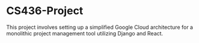 # CS436-Project
This project involves setting up a simplified Google Cloud architecture for a monolithic project management tool utilizing Django and React.
